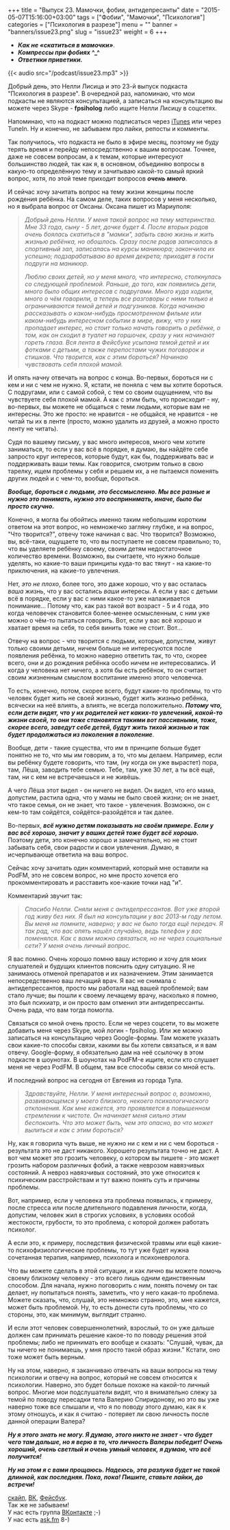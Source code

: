 +++
title = "Выпуск 23. Мамочки, фобии, антидепресанты"
date = "2015-05-07T15:16:00+03:00"
tags = ["Фобии", "Мамочки", "Психология"]
categories = ["Психология в разрезе"]
menu = ""
banner = "banners/issue23.png"
slug = "issue23"
weight = 6
+++

- ***Как не «скатиться в мамочки»***.
- ***Компрессы при фобиях*** **^_^** 
- ***Ответики приветики.*** 

{{< audio src="/podcast/issue23.mp3" >}}

Добрый день, это Нелли Лисица и это 23-й выпуск подкаста "Психология в разрезе". В очередной раз, напоминаю, что мои подкасты не являются консультацией, а записаться на консультацию вы можете через Skype - **fpsiholog** либо ищите Нелли Лисицу в соцсетях. 

Напоминаю, что на подкаст можно подписаться через [iTunes](https://itunes.apple.com/us/podcast/психология-в-разрезе/id882538908) или через TuneIn. Ну и конечно, не забываем про лайки, репосты и комменты. 

Так получилось, что подкаста не было в эфире месяц, поэтому не буду терять время и перейду непосредственно к вашим вопросам. Точнее, даже не совсем вопросам, а к темам, которые интересуют большинство людей, так как я, в основном, объединяю вопросы в какую-то определённую тему и зачитываю какой-то самый яркий вопрос, хотя, по этой теме приходит вопросов ***очень много***. 
<!--more-->

И сейчас хочу зачитать вопрос на тему жизни женщины после рождения ребёнка. На самом деле, таких вопросов у меня несколько, но я выбрала вопрос от Оксаны. Оксана пишет из Мариуполя:

>*Добрый день Нелли. У меня такой вопрос на тему материнства. Мне 33 года, сыну - 5 лет, дочке будет 4. После вторых родов очень боялась скатиться в "мамки", забыть свою жизнь и жить жизнью ребёнка, но обошлось. Сразу после родов записалась в спортивный зал, записалась на курсы маникюра; закончила их успешно; подзарабатываю во время декрета; приходят в гости подруги на маникюр.*
>
>*Люблю своих детей, но у меня много, что интересно, столкнулась со следующей проблемой. Раньше, до того, как появились дети, много было общих интересов с подругами. Много куда ходили, много о чём говорили, а теперь все разговоры с ними только и ограничиваются темой детей и подгузников. Когда начинаю рассказывать о каком-нибудь просмотренном фильме или каком-нибудь интересном событии в мире, вижу, что у них пропадает интерес, но стоит только начать говорить о ребёнке, о том, как он сходил в туалет на горшочек, сразу у них начинают гореть глаза. Вся лента в Фейсбуке усыпана темой детей и их фотками с детьми, а также перепостами чужих поговорок и стишков. Что творится, как с этим бороться? Начинаю чувствовать себя плохой мамой.*

И опять начну отвечать на вопрос с конца. Во-первых, бороться ни с кем и ни с чем не нужно. Я, кстати, не поняла с чем вы хотите бороться. С подругами, или с самой собой, с тем со своим ощущением, что вы чувствуете себя плохой мамой. А как с этим быть, что происходит - ну, во-первых, вы можете не общаться с теми людьми, которые вам не интересны. Это же просто: не нравится - не общайся, не нравится - не читай ты их в ленте (просто, можно удалить из друзей, а можно просто ленту не читать). 

Судя по вашему письму, у вас много интересов, много чем хотите заниматься, то если у вас всё в порядке, я думаю, вы найдёте себе запросто круг интересов, которые будут, как бы, поддерживать вас и поддерживать ваши темы. Как говорится, смотрим только в свою тарелку, ищем проблемы у себя и решаем их, а не пытаемся поменять других людей и с чем-то, вообще, бороться. 

***Вообще, бороться с людьми, это бессмысленно. Мы все разные и нужно это понимать, нужно это воспринимать, иначе, было бы просто скучно.***

Конечно, я могла бы обойтись именно таким небольшим коротким ответом на этот вопрос, но немножечко загляну глубже, и на вопрос, "Что творится?", отвечу тоже начиная с вас. Что творится? Возможно, вы, всё-таки, ощущаете то, что вы поступаете не совсем правильно; то, что вы уделяете ребёнку своему, своим детям недостаточное количество времени.  Возможно, вы считаете, что нужно больше уделять, но какие-то ваши принципы куда-то вас тянут - на какие-то приключения, на какие-то увлечения. 

Нет, *это не плохо*, более того, это даже хорошо, что у вас осталась *ваша* жизнь, что у вас остались *ваши* интересы. А если у вас с детьми всё в порядке, если у вас с ними какое-то уже налаживается понимание… Потому что, как раз такой вот возраст - 5 и 4 года, это когда человечек становится более-менее осмысленным, с ним уже можно о чём-то пытаться говорить. Вот, если у вас всё хорошо и хватает время на себя, то себя винить тоже не стоит. Вот… 

Отвечу на вопрос - что творится с людьми, которые, допустим, живут только своими детьми, ничем больше не интересуются после появления ребёнка, то можно наверно ответить так, то что, скорее всего, они и до рождения ребёнка особо ничем не интересовались. И когда у человека нет ничего, а хотя бы есть ребёнок, то он считает своим жизненным смыслом воспитание именно этого человечка. 

То есть, конечно, потом, скорее всего, будут какие-то проблемы, то что человек будет жить не своей жизнью, будет жить жизнью ребёнка, всячески на неё влиять, а влиять, не всегда положительно. ***Потому что, если дети видят, что у их родителей нет каких-то увлечений, какой-то жизни своей, то они тоже становятся такими вот пассивными, тоже, скорее всего, заведут себе детей, будут жить тихой жизнью и так будет продолжаться из поколения в поколение***. 

Вообще, дети - такие существа, что им в принципе больше будет понятно не то, что мы им говорим, а то, что мы делаем. Например, если вы ребёнку будете говорить, что там, (ну когда он уже вырастет) пора, там, Лёша, заводить тебе семью. Тебе, там, уже 30 лет, а ты всё ещё, там, ни с кем не встречаешься и не живёшь.

А чего Лёша этот видел - он ничего не видел. Он видел, что его мама, допустим, растила одна, что у мамы не было своей жизни; он не знает, что такое семья, он не знает, что такое - увлечения. Возможно, он с кем-то там сойдётся, сойдётся-разойдётся и так далее. 

Во-первых, ***всё нужно детям показывать на своём примере. Если у вас всё хорошо, значит у ваших детей тоже будет всё хорошо.*** Поэтому дети, это конечно хорошо и замечательно, но не стоит забывать себя, свои радости и свои увлечения. Думаю, я исчерпывающе ответила на ваш вопрос. 

Сейчас хочу зачитать один комментарий, который мне оставили на PodFM, это не совсем вопрос, но мне просто хочется его прокомментировать и расставить кое-какие точки над "и". 

Комментарий звучит так:

>*Спасибо Нелли. Сняли меня с антидепрессантов. Вот уже второй год живу без них. Я был на консультации у вас 2013-м году летом. Вы меня не помните, наверно; у вас не было тогда ещё передач. Я так рад, что вас опять нашёл случайно, ведь телефон у вас поменялся. Как с вами можно связаться, но не через социальные сети? У меня очень личный вопрос.*

Я вас помню. Очень хорошо помню вашу историю и хочу для моих слушателей и будущих клиентов пояснить одну ситуацию. Я не занимаюсь отменой препаратов и их назначением. Этим занимается непосредственно ваш лечащий врач. Я вас не снимала с антидепрессантов, просто мы работали над вашей проблемой; вам стало лучше; вы пошли к своему лечащему врачу, насколько я помню, это был психиатр, и он просто вам отменил эти антидепрессанты. Очень рада, что вам тогда помогла. 

Связаться со мной очень просто. Если не через соцсети, то вы можете добавить меня через Skype, мой логин - fpsiholog. Или же можно записаться на консультацию через Google-формы. Там можете указать свои какие-то способы связи, какими вы бы хотели связаться, и я вам отвечу. Google-форму, я обязательно дам на неё ссылочку в этом подкасте в шоунотах. В шоунотах на PodFM-е ищите, если кто слушает меня не через PodFM. В общем, там все способы связи со мной есть. 

И последний вопрос на сегодня от Евгения из города Тула.

>*Здравствуйте, Нелли. У меня интересный вопрос о, возможно, развивающемся у моего близкого, некоего психологического отклонения. Как мне кажется, это проявляется в повышенном стремлении к чистоте. Он начинает меня сильно этим беспокоить. Что это может быть, чем это опасно, во что может вылиться и как с этим бороться?*

Ну, как я говорила чуть выше, не нужно ни с кем и ни с чем бороться - результата это не даст никакого. Хорошего результата точно не даст. А вот чем  может это грозить человеку, о котором вы пишете - это может грозить набором различных фобий, а также неврозом навязчивых состояний. А невроз навязчивых состояний, это уже относится к психическим расстройствам и тут важно понять суть и причины проблемы. 

Вот, например, если у человека эта проблема появилась, к примеру, после стресса или после длительного подавления личности, когда, допустим, человек жил в строгих условиях, в условиях особой жестокости, грубости, то это проблема, с которой должен работать психолог. 

А если это, к примеру, последствия физической травмы или ещё какие-то психофизиологические проблемы, то тут уже будет нужна сочетанная терапия, например, психолога и психоневролога.

Что вы можете сделать в этой ситуации, и как лично вы можете помочь своему близкому человеку - это всего лишь одним единственным способом. Для начала, нужно поговорить с ним, понять почему он так делает, ну попытаться понять, заметить, что у него какая-то проблема. Можете сказать, что, слушай, это немножко странно, это, мне кажется, может быть проблемой. Ну, то есть донести суть проблемы, что со стороны, это, как минимум, выглядит странно. 

И если этот человек совершеннолетний, взрослый, то он уже дальше должен сам принимать решение какое-то по поводу решения этой проблемы; либо не принимать его вообще и сказать: "Слушай, чувак, да ты ничего не понимаешь, у мня просто такой образ жизни." Кстати, оно тоже может быть верным. 

Ну на этом, наверно, я заканчиваю отвечать на ваши вопросы на тему психологии и отвечу на вопрос, который не совсем относится к психологии. Наверно, это будет больше похоже на какой-то личный вопрос. Многие мои подслушатели видят, что я внимательно слежу за темой по поводу пересадки тела Валерию Спиридонову, но это вы уже наверно тоже все слышали и, что я по поводу этого думаю, как я к этому отношусь, и как я считаю - потеряет ли свою личность после данной операции Валера? 

***Ну я этого знать не могу. Я думаю, этого никто не знает - что будет чего там дальше, но я верю в то, что личность Валеры победит! Очень хороший, очень светлый и очень умный человек, я думаю, что всё получится!***

***Ну на этом я с вами прощаюсь. Надеюсь, эта разлука будет не такой длинной, как последняя. Пока, пока! Пишите, ставьте лайки, до встречи!***


<a href="skype:fpsiholog?userinfo">скайп</a>, <a href="https://vk.com/sunnybunnyf">ВК</a>, <a href="https://www.facebook.com/SunnyBunnyF">Фейсбук</a>.<br>
Так же не забываем!<br>
У нас есть группа <a href="https://vk.com/fpsiholog">ВКонтакте</a> ;-)<br>
У нас есть <a href="http://ask.fm/fpsiholog">ask.fm</a> 8-)